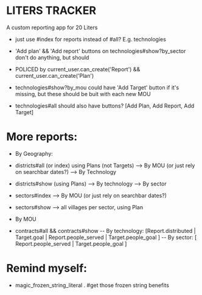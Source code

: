 # LITERS TRACKER
A custom reporting app for 20 Liters

* just use #index for reports instead of #all? E.g. technologies

* 'Add plan' && 'Add report' buttons on technologies#show?by_sector don't do anything, but should
- POLICED by current_user.can_create('Report') && current_user.can_create('Plan')

* technologies#show?by_mou could have 'Add Target' button if it's missing, but these should be buit with each new MOU

* technologies#all should also have buttons? [Add Plan, Add Report, Add Target]

# More reports:
* By Geography:
- districts#all (or index) using Plans (not Targets)
--> By MOU (or just rely on searchbar dates?)
--> By Technology

- districts#show (using Plans)
--> By technology
--> By sector

- sectors#index
--> By MOU (or just rely on searchbar dates?)

- sectors#show --> all villages per sector, using Plan

* By MOU
- contracts#all && contracts#show
-- By technology: [Report.distributed | Target.goal | Report.people_served | Target.people_goal ]
-- By sector: [ Report.people_served | Target.people_goal ]

# Remind myself:
* magic_frozen_string_literal . #get those frozen string benefits
